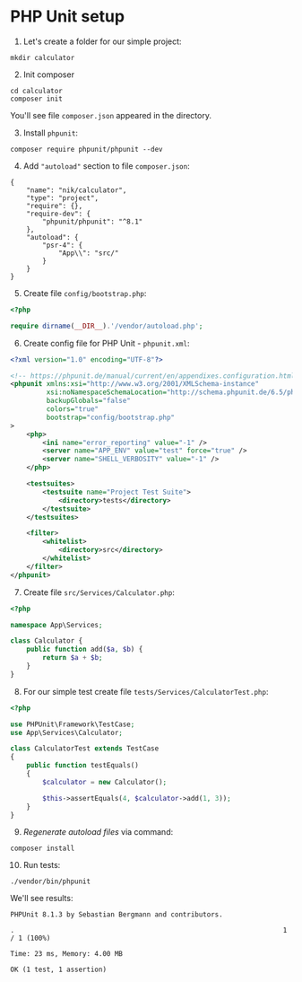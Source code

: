 # PHP Unit setup

1. Let's create a folder for our simple project:

```
mkdir calculator
```

2. Init composer 

```
cd calculator
composer init
```

You'll see file `composer.json` appeared in the directory.

3. Install `phpunit`:

```
composer require phpunit/phpunit --dev
```

4. Add `"autoload"` section to file `composer.json`:

```
{
    "name": "nik/calculator",
    "type": "project",
    "require": {},
    "require-dev": {
        "phpunit/phpunit": "^8.1"
    },
    "autoload": {
        "psr-4": { 
            "App\\": "src/"
        }
    }
}
```

5. Create file `config/bootstrap.php`:

```php
<?php

require dirname(__DIR__).'/vendor/autoload.php';
```

6. Create config file for PHP Unit - `phpunit.xml`:

```xml
<?xml version="1.0" encoding="UTF-8"?>

<!-- https://phpunit.de/manual/current/en/appendixes.configuration.html -->
<phpunit xmlns:xsi="http://www.w3.org/2001/XMLSchema-instance"
         xsi:noNamespaceSchemaLocation="http://schema.phpunit.de/6.5/phpunit.xsd"
         backupGlobals="false"
         colors="true"
         bootstrap="config/bootstrap.php"
>
    <php>
        <ini name="error_reporting" value="-1" />
        <server name="APP_ENV" value="test" force="true" />
        <server name="SHELL_VERBOSITY" value="-1" />
    </php>

    <testsuites>
        <testsuite name="Project Test Suite">
            <directory>tests</directory>
        </testsuite>
    </testsuites>

    <filter>
        <whitelist>
            <directory>src</directory>
        </whitelist>
    </filter>
</phpunit>
```

7. Create file `src/Services/Calculator.php`:

```php
<?php

namespace App\Services;

class Calculator {
    public function add($a, $b) {
        return $a + $b;
    }
}
```

8. For our simple test create file `tests/Services/CalculatorTest.php`:

```php
<?php

use PHPUnit\Framework\TestCase;
use App\Services\Calculator;

class CalculatorTest extends TestCase
{
    public function testEquals()
    {
        $calculator = new Calculator();

        $this->assertEquals(4, $calculator->add(1, 3));
    }
}
```

9. *Regenerate autoload files* via command:

```
composer install
```

10. Run tests: 

```
./vendor/bin/phpunit
```

We'll see results:

```
PHPUnit 8.1.3 by Sebastian Bergmann and contributors.

.                                                                   1 / 1 (100%)

Time: 23 ms, Memory: 4.00 MB

OK (1 test, 1 assertion)
```
